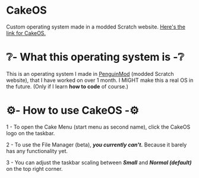 # CakeOS
Custom operating system made in a modded Scratch website.
[Here's the link for CakeOS.](https://emirdesignnewbie.github.io/CakeOS)

# ❔- What this operating system is -❔
This is an operating system I made in [PenguinMod](https://penguinmod.com) (modded Scratch website), that I have worked on over 1 month. I MIGHT make this a real OS in the future. (Only if I learn ****how to code**** of course.)

# ⚙️- How to use CakeOS -⚙️
1 - To open the Cake Menu (start menu as second name), click the CakeOS logo on the taskbar.

2 - To use the File Manager (beta), *****you currently can't.***** Because it barely has any functionality yet.

3 - You can adjust the taskbar scaling between *****Small***** and *****Normal (default)***** on the top right corner.
